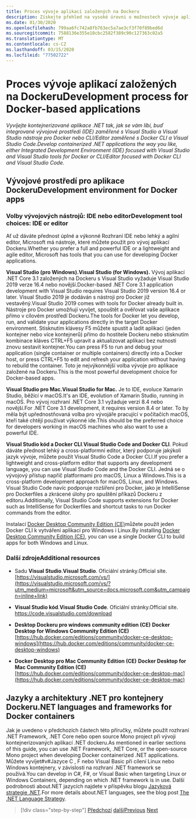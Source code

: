 ```yaml
---
title: Proces vývoje aplikací založených na Dockeru
description: Získejte přehled na vysoké úrovni o možnostech vývoje aplikací založených na Dockeru. Použití vašeho výběru Visual Studia pro Windows, Visual Studio pro Mac nebo Visual Studio Code pro podporu multiplatformní (Windows, macOS a Linux).
ms.date: 01/30/2020
ms.openlocfilehash: 799aa6fc742a8fb763ec5a7ae3cf3f70f89bed6d
ms.sourcegitcommit: 7588136e355e10cbc2582f389c90c127363c02a5
ms.translationtype: MT
ms.contentlocale: cs-CZ
ms.lasthandoff: 03/15/2020
ms.locfileid: "77502722"
---
```

# <a name="development-process-for-docker-based-applications"></a><span data-ttu-id="824fa-104">Proces vývoje aplikací založených na Dockeru</span><span class="sxs-lookup"><span data-stu-id="824fa-104">Development process for Docker-based applications</span></span>

<span data-ttu-id="824fa-105">*Vyvíjejte kontejnerizované aplikace .NET tak, jak se vám líbí, buď integrované vývojové prostředí (IDE) zaměřené s Visual Studio a Visual Studio nástroje pro Docker nebo CLI/Editor zaměřené s Docker CLI a Visual Studio Code.*</span><span class="sxs-lookup"><span data-stu-id="824fa-105">*Develop containerized .NET applications the way you like, either Integrated Development Environment (IDE) focused with Visual Studio and Visual Studio tools for Docker or CLI/Editor focused with Docker CLI and Visual Studio Code.*</span></span>

## <a name="development-environment-for-docker-apps"></a><span data-ttu-id="824fa-106">Vývojové prostředí pro aplikace Dockeru</span><span class="sxs-lookup"><span data-stu-id="824fa-106">Development environment for Docker apps</span></span>

### <a name="development-tool-choices-ide-or-editor"></a><span data-ttu-id="824fa-107">Volby vývojových nástrojů: IDE nebo editor</span><span class="sxs-lookup"><span data-stu-id="824fa-107">Development tool choices: IDE or editor</span></span>

<span data-ttu-id="824fa-108">Ať už dáváte přednost úplné a výkonné Rozhraní IDE nebo lehký a agilní editor, Microsoft má nástroje, které můžete použít pro vývoj aplikací Dockeru.</span><span class="sxs-lookup"><span data-stu-id="824fa-108">Whether you prefer a full and powerful IDE or a lightweight and agile editor, Microsoft has tools that you can use for developing Docker applications.</span></span>

<span data-ttu-id="824fa-109">**Visual Studio (pro Windows).**</span><span class="sxs-lookup"><span data-stu-id="824fa-109">**Visual Studio (for Windows).**</span></span> <span data-ttu-id="824fa-110">Vývoj aplikací .NET Core 3.1 založených na Dockeru s Visual Studio vyžaduje Visual Studio 2019 verze 16.4 nebo novější.</span><span class="sxs-lookup"><span data-stu-id="824fa-110">Docker-based .NET Core 3.1 application development with Visual Studio requires Visual Studio 2019 version 16.4 or later.</span></span> <span data-ttu-id="824fa-111">Visual Studio 2019 je dodáván s nástroji pro Docker již vestavěný.</span><span class="sxs-lookup"><span data-stu-id="824fa-111">Visual Studio 2019 comes with tools for Docker already built in.</span></span> <span data-ttu-id="824fa-112">Nástroje pro Docker umožňují vyvíjet, spouštět a ověřovat vaše aplikace přímo v cílovém prostředí Dockeru.</span><span class="sxs-lookup"><span data-stu-id="824fa-112">The tools for Docker let you develop, run, and validate your applications directly in the target Docker environment.</span></span> <span data-ttu-id="824fa-113">Stisknutím klávesy F5 můžete spustit a ladit aplikaci (jeden kontejner nebo více kontejnerů) přímo do hostitele Dockeru nebo stisknutím kombinace kláves CTRL+F5 upravit a aktualizovat aplikaci bez nutnosti znovu sestavit kontejner.</span><span class="sxs-lookup"><span data-stu-id="824fa-113">You can press F5 to run and debug your application (single container or multiple containers) directly into a Docker host, or press CTRL+F5 to edit and refresh your application without having to rebuild the container.</span></span> <span data-ttu-id="824fa-114">Toto je nejvýkonnější volba vývoje pro aplikace založené na Dockeru.</span><span class="sxs-lookup"><span data-stu-id="824fa-114">This is the most powerful development choice for Docker-based apps.</span></span>

<span data-ttu-id="824fa-115">**Visual Studio pro Mac.**</span><span class="sxs-lookup"><span data-stu-id="824fa-115">**Visual Studio for Mac.**</span></span> <span data-ttu-id="824fa-116">Je to IDE, evoluce Xamarin Studio, běžící v macOS.</span><span class="sxs-lookup"><span data-stu-id="824fa-116">It's an IDE, evolution of Xamarin Studio, running in macOS.</span></span> <span data-ttu-id="824fa-117">Pro vývoj rozhraní .NET Core 3.1 vyžaduje verzi 8.4 nebo novější.</span><span class="sxs-lookup"><span data-stu-id="824fa-117">For .NET Core 3.1 development, it requires version 8.4 or later.</span></span> <span data-ttu-id="824fa-118">To by měla být upřednostňovaná volba pro vývojáře pracující v počítačích macOS, kteří také chtějí používat výkonné ide.</span><span class="sxs-lookup"><span data-stu-id="824fa-118">This should be the preferred choice for developers working in macOS machines who also want to use a powerful IDE.</span></span>

<span data-ttu-id="824fa-119">**Visual Studio kód a Docker CLI**.</span><span class="sxs-lookup"><span data-stu-id="824fa-119">**Visual Studio Code and Docker CLI**.</span></span> <span data-ttu-id="824fa-120">Pokud dáváte přednost lehký a cross-platformní editor, který podporuje jakýkoli jazyk vývoje, můžete použít Visual Studio Code a Docker CLI.</span><span class="sxs-lookup"><span data-stu-id="824fa-120">If you prefer a lightweight and cross-platform editor that supports any development language, you can use Visual Studio Code and the Docker CLI.</span></span> <span data-ttu-id="824fa-121">Jedná se o vývojový přístup napříč platformami pro macOS, Linux a Windows.</span><span class="sxs-lookup"><span data-stu-id="824fa-121">This is a cross-platform development approach for macOS, Linux, and Windows.</span></span> <span data-ttu-id="824fa-122">Visual Studio Code navíc podporuje rozšíření pro Docker, jako je IntelliSense pro Dockerfiles a zkrácené úlohy pro spuštění příkazů Dockeru z editoru.</span><span class="sxs-lookup"><span data-stu-id="824fa-122">Additionally, Visual Studio Code supports extensions for Docker such as IntelliSense for Dockerfiles and shortcut tasks to run Docker commands from the editor.</span></span>

<span data-ttu-id="824fa-123">Instalací [Docker Desktop Community Edition (CE)](https://hub.docker.com/search/?type=edition&offering=community)můžete použít jeden Docker CLI k vytváření aplikací pro Windows i Linux.</span><span class="sxs-lookup"><span data-stu-id="824fa-123">By installing [Docker Desktop Community Edition (CE)](https://hub.docker.com/search/?type=edition&offering=community), you can use a single Docker CLI to build apps for both Windows and Linux.</span></span>

### <a name="additional-resources"></a><span data-ttu-id="824fa-124">Další zdroje</span><span class="sxs-lookup"><span data-stu-id="824fa-124">Additional resources</span></span>

- <span data-ttu-id="824fa-125">Sadu **Visual Studio**.</span><span class="sxs-lookup"><span data-stu-id="824fa-125">**Visual Studio**.</span></span> <span data-ttu-id="824fa-126">Oficiální stránky.</span><span class="sxs-lookup"><span data-stu-id="824fa-126">Official site.</span></span> \
  [https://visualstudio.microsoft.com/vs/](https://visualstudio.microsoft.com/vs/?utm_medium=microsoft&utm_source=docs.microsoft.com&utm_campaign=inline+link)

- <span data-ttu-id="824fa-127">**Visual Studio kód**.</span><span class="sxs-lookup"><span data-stu-id="824fa-127">**Visual Studio Code**.</span></span> <span data-ttu-id="824fa-128">Oficiální stránky.</span><span class="sxs-lookup"><span data-stu-id="824fa-128">Official site.</span></span> \
  <https://code.visualstudio.com/download>

- <span data-ttu-id="824fa-129">**Desktop Dockeru pro windows community edition (CE)** </span><span class="sxs-lookup"><span data-stu-id="824fa-129">**Docker Desktop for Windows Community Edition (CE)** </span></span>\
  [https://hub.docker.com/editions/community/docker-ce-desktop-windows](https://hub.docker.com/editions/community/docker-ce-desktop-windows)

- <span data-ttu-id="824fa-130">**Docker Desktop pro Mac Community Edition (CE)** </span><span class="sxs-lookup"><span data-stu-id="824fa-130">**Docker Desktop for Mac Community Edition (CE)** </span></span>\
  [https://hub.docker.com/editions/community/docker-ce-desktop-mac](https://hub.docker.com/editions/community/docker-ce-desktop-mac)

## <a name="net-languages-and-frameworks-for-docker-containers"></a><span data-ttu-id="824fa-131">Jazyky a architektury .NET pro kontejnery Dockeru</span><span class="sxs-lookup"><span data-stu-id="824fa-131">.NET languages and frameworks for Docker containers</span></span>

<span data-ttu-id="824fa-132">Jak je uvedeno v předchozích částech této příručky, můžete použít rozhraní .NET Framework, .NET Core nebo open source Mono project při vývoji kontejnerizovaných aplikací .NET dockeru.</span><span class="sxs-lookup"><span data-stu-id="824fa-132">As mentioned in earlier sections of this guide, you can use .NET Framework, .NET Core, or the open-source Mono project when developing Docker containerized .NET applications.</span></span> <span data-ttu-id="824fa-133">Můžete vyvíjet\#v\#Jazyce C , F nebo Visual Basic při cílení Linux nebo Windows kontejnery, v závislosti na rozhraní .NET framework se používá.</span><span class="sxs-lookup"><span data-stu-id="824fa-133">You can develop in C\#, F\#, or Visual Basic when targeting Linux or Windows Containers, depending on which .NET framework is in use.</span></span> <span data-ttu-id="824fa-134">Další podrobnosti about.NET jazycích najdete v příspěvku blogu [Jazyková strategie .NET](https://devblogs.microsoft.com/dotnet/the-net-language-strategy/).</span><span class="sxs-lookup"><span data-stu-id="824fa-134">For more details about.NET languages, see the blog post [The .NET Language Strategy](https://devblogs.microsoft.com/dotnet/the-net-language-strategy/).</span></span>

>[!div class="step-by-step"]
><span data-ttu-id="824fa-135">[Předchozí](../architect-microservice-container-applications/scalable-available-multi-container-microservice-applications.md)
>[další](docker-app-development-workflow.md)</span><span class="sxs-lookup"><span data-stu-id="824fa-135">[Previous](../architect-microservice-container-applications/scalable-available-multi-container-microservice-applications.md)
[Next](docker-app-development-workflow.md)</span></span>
